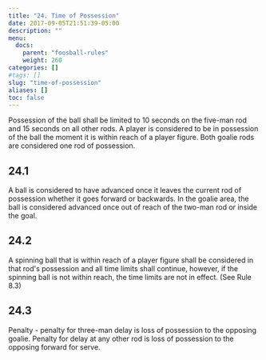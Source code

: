 ```yaml
---
title: "24. Time of Possession"
date: 2017-09-05T21:51:39-05:00
description: ""
menu:
  docs:
    parent: "foosball-rules"
    weight: 260
categories: []
#tags: []
slug: "time-of-possession"
aliases: []
toc: false
---
```


Possession of the ball shall be limited to 10 seconds on the five-man rod and 15 seconds on all other rods. A player is considered to be in possession of the ball the moment it is within reach of a player figure. Both goalie rods are considered one rod of possession.

## 24.1

A ball is considered to have advanced once it leaves the current rod of possession whether it goes forward or backwards. In the goalie area, the ball is considered advanced once out of reach of the two-man rod or inside the goal.

## 24.2

A spinning ball that is within reach of a player figure shall be considered in that rod's possession and all time limits shall continue, however, if the spinning ball is not within reach, the time limits are not in effect. (See Rule 8.3)

## 24.3

Penalty - penalty for three-man delay is loss of possession to the opposing goalie. Penalty for delay at any other rod is loss of possession to the opposing forward for serve.